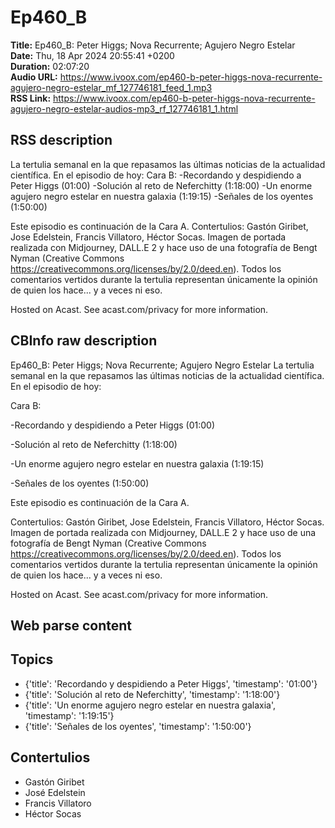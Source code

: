 # Ep460_B  
**Title:** Ep460_B: Peter Higgs; Nova Recurrente; Agujero Negro Estelar  
**Date:** Thu, 18 Apr 2024 20:55:41 +0200  
**Duration:** 02:07:20  
**Audio URL:** https://www.ivoox.com/ep460-b-peter-higgs-nova-recurrente-agujero-negro-estelar_mf_127746181_feed_1.mp3  
**RSS Link:** https://www.ivoox.com/ep460-b-peter-higgs-nova-recurrente-agujero-negro-estelar-audios-mp3_rf_127746181_1.html  

## RSS description
La tertulia semanal en la que repasamos las últimas noticias de la actualidad científica. En el episodio de hoy:
Cara B:
-Recordando y despidiendo a Peter Higgs (01:00)
-Solución al reto de Neferchitty (1:18:00)
-Un enorme agujero negro estelar en nuestra galaxia (1:19:15)
-Señales de los oyentes (1:50:00)

Este episodio es continuación de la Cara A.
Contertulios: Gastón Giribet, Jose Edelstein, Francis Villatoro, Héctor Socas. Imagen de portada realizada con Midjourney, DALL.E 2 y hace uso de una fotografía de Bengt Nyman (Creative Commons https://creativecommons.org/licenses/by/2.0/deed.en). Todos los comentarios vertidos durante la tertulia representan únicamente la opinión de quien los hace... y a veces ni eso.


 Hosted on Acast. See acast.com/privacy for more information.

## CBInfo raw description
Ep460_B: Peter Higgs; Nova Recurrente; Agujero Negro Estelar
La tertulia semanal en la que repasamos las últimas noticias de la actualidad científica. En el episodio de hoy:

Cara B:

-Recordando y despidiendo a Peter Higgs (01:00)

-Solución al reto de Neferchitty (1:18:00)

-Un enorme agujero negro estelar en nuestra galaxia (1:19:15)

-Señales de los oyentes (1:50:00)



Este episodio es continuación de la Cara A.

Contertulios: Gastón Giribet, Jose Edelstein, Francis Villatoro, Héctor Socas. Imagen de portada realizada con Midjourney, DALL.E 2 y hace uso de una fotografía de Bengt Nyman (Creative Commons https://creativecommons.org/licenses/by/2.0/deed.en). Todos los comentarios vertidos durante la tertulia representan únicamente la opinión de quien los hace... y a veces ni eso.





 Hosted on Acast. See acast.com/privacy for more information.




## Web parse content


## Topics
- {'title': 'Recordando y despidiendo a Peter Higgs', 'timestamp': '01:00'}
- {'title': 'Solución al reto de Neferchitty', 'timestamp': '1:18:00'}
- {'title': 'Un enorme agujero negro estelar en nuestra galaxia', 'timestamp': '1:19:15'}
- {'title': 'Señales de los oyentes', 'timestamp': '1:50:00'}
## Contertulios
- Gastón Giribet
- José Edelstein
- Francis Villatoro
- Héctor Socas